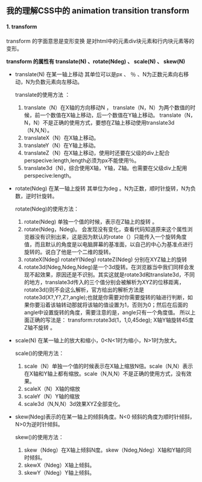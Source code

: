 ## 我的理解CSS中的 animation transition transform

#### 1. transform
transform  的字面意思是变形变换  是对html中的元素div块元素和行内块元素等的变形。

 **transform 的属性有 translate(N) 、rotate(Ndeg) 、 scale(N) 、 skew(N)**
 
 +  translate(N) 在某一轴上移动 其单位可以是px 、 ％ 、N为正数元素向右移动，N为负数元素向左移动。  
 
  
	translate的使用方法 ：
	1.  translate（N）在X轴的方向移动N ， translate（N，N）为两个数值的时候，前一个数值在X轴上移动，后一个数值在Y轴上移动。 translate（N，N，N）不是正确的使用方式，要想在Z轴上移动使用translate3d（N,N,N）。
	2.  translateX（N）在X轴上移动。
	3.  translateY（N）在Y轴上移动。
	4.  translateZ（N）在X轴上移动，使用时还要在父级的div上配合perspecive:length,length必须为px不能使用％。
	5.  translate3d（N)，综合使用X轴，Y轴，Z轴。也需要在父级div上配用perspecive:length。


 +  rotate(Ndeg) 在某一轴上旋转 其单位为deg 。N为正数，顺时针旋转，N为负数，逆时针旋转。
	
	rotate(Ndeg)的使用方法：
	1. rotate(Ndeg) 单独一个值的时候，表示在Z轴上的旋转 。
	2. rotate(Ndeg，Ndeg)。
会发现没有变化，查看代码知道原来这个属性浏览器没有识别出来，这是因为默认的rotate（）只能传入一个旋转角度值，而且默认的角度是以电脑屏幕的基准面，以自己的中心为基准点进行旋转的。说白了他是一个二维的旋转。
	3. rotateX(Ndeg) rotateY(Ndeg) rotateZ(Ndeg) 分别在XYZ轴上的旋转
	4. rotate3d(Ndeg,Ndeg,Ndeg)是一个3d旋转。在浏览器当中我们同样会发现不起效果，原因还是不识别。其实这就是rotate3d和translate3d，不同的地方，translate3d传入的三个值分别会被解析为XYZ的位移距离，rotate3d()则不会这么解析，官方给出的解析方法是rotate3d(X?,Y?,Z?,angle);也就是你需要对你需要旋转的轴进行判断，如果你要沿着该轴转动那就将该轴的值设置为1，否则为0；然后在后面的angle中设置旋转的角度，需要注意的是，angle只有一个角度值。
所以上面正确的写法是：
transform:rotate3d(1，1,0,45deg);  X轴Y轴旋转45度 Z轴不旋转 。

 +  scale(N) 在某一轴上的放大和缩小，0<N<1时为缩小，N>1时为放大。
 
	scale()的使用方法：
	1. scale（N）单独一个值的时候表示在X轴上缩放N倍。scale（N,N）表示在X轴和Y轴上都有缩放。scale（N,N,N）不是正确的使用方式，没有效果。
	2. scaleX（N）X轴的缩放
	3. scaleY（N）Y轴的缩放
	4. scale3d（N,N,N）3d效果XYZ全部变化。

+	skew(Ndeg)表示的在某一轴上的倾斜角度。N<0 倾斜的角度为顺时针倾斜，N>0为逆时针倾斜。
	
	skew()的使用方法：
	1. skew（Ndeg）在X轴上倾斜N度。skew（Ndeg,Ndeg）X轴和Y轴的同时倾斜。
	2. skewX（Ndeg）X轴上倾斜。
	3. skewY（Ndeg）Y轴上倾斜。
	

	
  




